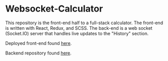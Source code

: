 # Websocket-Calculator
This repository is the front-end half to a full-stack calculator. The front-end is written with React, Redux, and SCSS. The back-end is a web socket (Socket.IO) server that handles live updates to the "History" section.

Deployed front-end found [here](https://5f5957918c7c8700089d45ed--zen-wiles-ffe9c9.netlify.app/).

Backend repository found [here](#).
